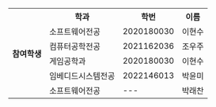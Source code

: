 
<table>
  <tr>
    <th rowspan="6">참여학생</th>
    <th>학과</th>
    <th>학번</th>
    <th>이름</th>
  </tr>
  <tr>
    <td>소프트웨어전공</td>
    <td>2020180030</td>
    <td>이현수</td>
  </tr>
  <tr>
    <td>컴퓨터공학전공</td>
    <td>2021162036</td>
    <td>조우주</td>
  </tr>
  <tr>
    <td>게임공학과</td>
    <td>2020180030</td>
    <td>이현수</td>
  </tr>
  <tr>
    <td>임베디드시스템전공</td>
    <td>2022146013</td>
    <td>박윤미</td>
  </tr>
  <tr>
    <td>소프트웨어전공</td>
    <td>---</td>
    <td>박래찬</td>
  </tr>
</table>
